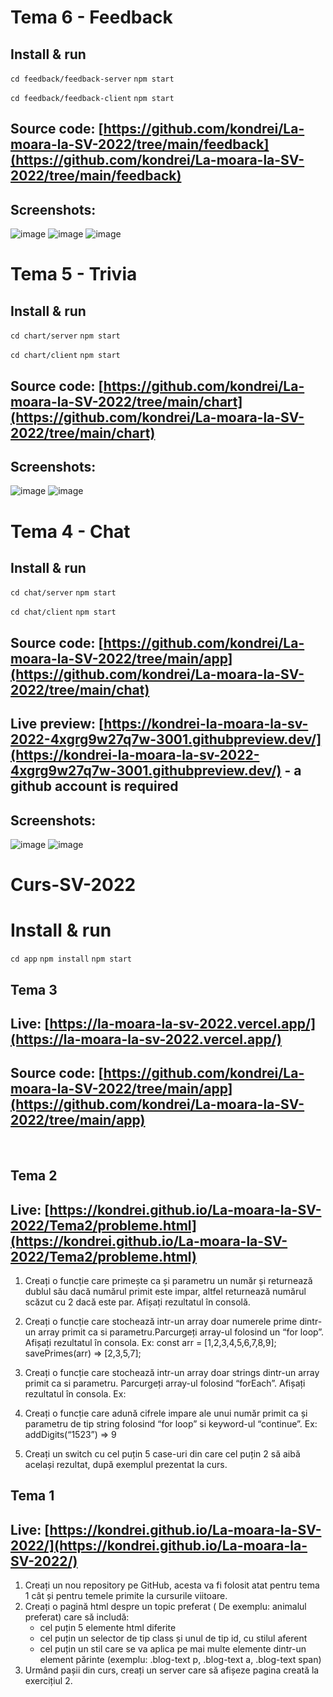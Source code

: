 # Tema 6 - Feedback
## Install & run
`cd feedback/feedback-server`
`npm start`


`cd feedback/feedback-client`
`npm start`

## Source code: [https://github.com/kondrei/La-moara-la-SV-2022/tree/main/feedback](https://github.com/kondrei/La-moara-la-SV-2022/tree/main/feedback)
## Screenshots:
![image](https://user-images.githubusercontent.com/4557193/172116070-e641134c-1df8-4430-9377-4ea8bf9fb7b6.png)
![image](https://user-images.githubusercontent.com/4557193/172116804-5569e2f3-759f-48d2-969c-9804ecdda0a1.png)
![image](https://user-images.githubusercontent.com/4557193/172116687-1396951b-1eb3-4018-b9ed-f34923ca0052.png)



# Tema 5 - Trivia
## Install & run
`cd chart/server`
`npm start`

`cd chart/client`
`npm start`

## Source code: [https://github.com/kondrei/La-moara-la-SV-2022/tree/main/chart](https://github.com/kondrei/La-moara-la-SV-2022/tree/main/chart)
## Screenshots:
![image](https://user-images.githubusercontent.com/4557193/170999047-02cb8057-00e2-4be7-9d8a-962d2b64fa4d.png)
![image](https://user-images.githubusercontent.com/4557193/170998676-a743e8ad-823b-46ca-a307-f79734b83c03.png)


# Tema 4 - Chat
## Install & run
`cd chat/server`
`npm start`

`cd chat/client`
`npm start`

## Source code: [https://github.com/kondrei/La-moara-la-SV-2022/tree/main/app](https://github.com/kondrei/La-moara-la-SV-2022/tree/main/chat)
## Live preview: [https://kondrei-la-moara-la-sv-2022-4xgrg9w27q7w-3001.githubpreview.dev/](https://kondrei-la-moara-la-sv-2022-4xgrg9w27q7w-3001.githubpreview.dev/) - a github account is required
## Screenshots:

![image](https://user-images.githubusercontent.com/4557193/169548737-3a93ff65-5d99-4d29-9350-ccf8d664f480.png)
![image](https://user-images.githubusercontent.com/4557193/169548327-e88a0275-7d05-49a4-9bd8-ba0c630a508d.png)




# Curs-SV-2022
# Install & run
`cd app`
`npm install`
`npm start`
## Tema 3

## Live: [https://la-moara-la-sv-2022.vercel.app/](https://la-moara-la-sv-2022.vercel.app/)
## Source code: [https://github.com/kondrei/La-moara-la-SV-2022/tree/main/app](https://github.com/kondrei/La-moara-la-SV-2022/tree/main/app)

&nbsp;&nbsp;
## Tema 2

## Live: [https://kondrei.github.io/La-moara-la-SV-2022/Tema2/probleme.html](https://kondrei.github.io/La-moara-la-SV-2022/Tema2/probleme.html)

1. Creați o funcție care primește ca și parametru un număr și returnează dublul său dacă numărul primit este impar, altfel returnează numărul scăzut cu 2 dacă este par. Afișați rezultatul în consolă.

2. Creați o funcție care stochează intr-un array doar numerele prime dintr-un array primit ca si parametru.Parcurgeți array-ul folosind un “for loop”. Afișați rezultatul în consola. Ex: const arr = [1,2,3,4,5,6,7,8,9]; savePrimes(arr) => [2,3,5,7];
 
3. Creați o funcție care stochează intr-un array doar strings dintr-un array primit ca si parametru. Parcurgeți array-ul folosind “forEach”. Afișați rezultatul în consola. Ex:

4. Creați o funcție care adună cifrele impare ale unui număr primit ca și parametru de tip string folosind “for loop” si keyword-ul “continue”. Ex: addDigits(“1523”) => 9

5. Creați un switch cu cel puțin 5 case-uri din care cel puțin 2 să aibă același rezultat, după exemplul prezentat la curs.

## Tema 1

## Live: [https://kondrei.github.io/La-moara-la-SV-2022/](https://kondrei.github.io/La-moara-la-SV-2022/)

1. Creați un nou repository pe GitHub, acesta va fi folosit atat pentru tema 1 cât și pentru temele primite la cursurile viitoare. 
2. Creați o pagină html despre un topic preferat ( De exemplu: animalul preferat) care să includă:
   - cel puțin 5 elemente html diferite
   - cel puțin un selector de tip class și unul de tip id, cu stilul aferent
   - cel puțin un stil care se va aplica pe mai multe elemente dintr-un element părinte (exemplu: .blog-text p, .blog-text a, .blog-text span)
3. Urmând pașii din curs, creați un server care să afișeze pagina creată la exercițiul 2.
